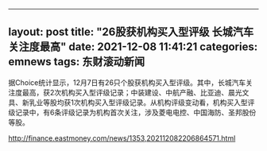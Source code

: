 
---
layout: post
title: "26股获机构买入型评级 长城汽车关注度最高"
date: 2021-12-08 11:41:21
categories: emnews
tags: 东财滚动新闻
---

据Choice统计显示，12月7日有26只个股获机构买入型评级。其中，长城汽车关注度最高，获2次机构买入型评级记录；中装建设、中航产融、比亚迪、晨光文具、新乳业等股均获1次机构买入型评级记录。从机构评级变动看，机构买入型评级记录中，有6条评级记录为机构首次关注，涉及菱电电控、中国海防、圣邦股份等股。

<http://finance.eastmoney.com/news/1353,202112082206864571.html>